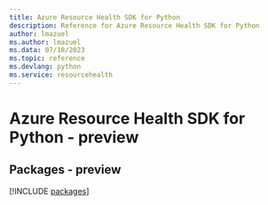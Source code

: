 ```yaml
---
title: Azure Resource Health SDK for Python
description: Reference for Azure Resource Health SDK for Python
author: lmazuel
ms.author: lmazuel
ms.data: 07/18/2023
ms.topic: reference
ms.devlang: python
ms.service: resourcehealth
---
```

# Azure Resource Health SDK for Python - preview
## Packages - preview
[!INCLUDE [packages](resource-health-index.md)]